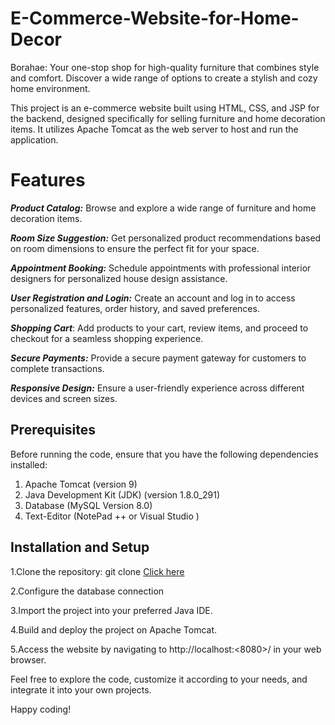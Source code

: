 # E-Commerce-Website-for-Home-Decor
Borahae: Your one-stop shop for high-quality furniture that combines style and comfort. Discover a wide range of options to create a stylish and cozy home environment. 

This project is an e-commerce website built using HTML, CSS, and JSP for the backend, designed specifically for selling furniture and home decoration items. It utilizes Apache Tomcat as the web server to host and run the application.

# Features
***Product Catalog:*** Browse and explore a wide range of furniture and home decoration items.

***Room Size Suggestion:*** Get personalized product recommendations based on room dimensions to ensure the perfect fit for your space.

***Appointment Booking:*** Schedule appointments with professional interior designers for personalized house design assistance.

***User Registration and Login:*** Create an account and log in to access personalized features, order history, and saved preferences.

***Shopping Cart***: Add products to your cart, review items, and proceed to checkout for a seamless shopping experience.

***Secure Payments:*** Provide a secure payment gateway for customers to complete transactions.

***Responsive Design:*** Ensure a user-friendly experience across different devices and screen sizes.

## Prerequisites
Before running the code, ensure that you have the following dependencies installed:
1. Apache Tomcat (version 9)
2. Java Development Kit (JDK) (version 1.8.0_291)
3. Database (MySQL Version 8.0)
4. Text-Editor (NotePad ++ or Visual Studio )

## Installation and Setup
1.Clone the repository: git clone [Click here](https://github.com/ramya-bashkaran/E-Commerce-Website-for-Home-Decor.git)

2.Configure the database connection 

3.Import the project into your preferred Java IDE.

4.Build and deploy the project on Apache Tomcat.

5.Access the website by navigating to http://localhost:<8080>/ in your web browser.



Feel free to explore the code, customize it according to your needs, and integrate it into your own projects. 


Happy coding!

